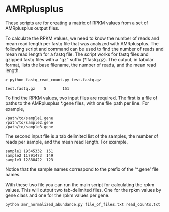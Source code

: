 # AMRplusplus

These scripts are for creating a matrix of RPKM values from a set of AMRplusplus output files.

To calculate the RPKM values, we need to know the number of reads and mean read length per fastq file that was analyzed with AMRplusplus. The following script and command can be used to find the number of reads and mean read length for a fastq file. The script works for fastq files and gzipped fastq files with a "gz" suffix (\*.fastq.gz). The output, in tabular format, lists the base filename, the number of reads, and the mean read length.

```
> python fastq_read_count.py test.fastq.gz

test.fastq.gz    5       151
```

To find the RPKM values, two input files are required. The first is a file of paths to the AMRplusplus \*.gene files, with one file path per line. For example, 
```
/path/to/sample1.gene
/path/to/sample2.gene
/path/to/sample3.gene
```

The second input file is a tab delimited list of the samples, the number of reads per sample, and the mean read length. For example, 
```
sample1 19545332  151
sample2 11791473  149
sample3 12888422  123
```
Notice that the sample names correspond to the prefix of the '\*.gene' file names.

With these two file you can run the main script for calculating the rpkm values. This will output two tab-delimited files. One for the rpkm values by gene class and one for the rpkm values per gene. 

```
python amr_normalized_abundance.py file_of_files.txt read_counts.txt
```
